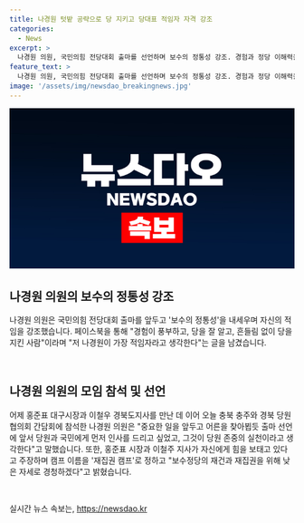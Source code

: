 ```yaml
---
title: 나경원 텃밭 공략으로 당 지키고 당대표 적임자 자격 강조
categories:
  - News
excerpt: >
  나경원 의원, 국민의힘 전당대회 출마를 선언하며 보수의 정통성 강조. 경험과 정당 이해력을 강조하며 출마 이유 설명하며, 홍준표 시장과 이철우 지사와 만남. 캠프 이름을 재집권 캠프로 정하고 보수정당의 재건과 재집권을 다짐.
feature_text: >
  나경원 의원, 국민의힘 전당대회 출마를 선언하며 보수의 정통성 강조. 경험과 정당 이해력을 강조하며 출마 이유 설명하며, 홍준표 시장과 이철우 지사와 만남. 캠프 이름을 재집권 캠프로 정하고 보수정당의 재건과 재집권을 다짐.
image: '/assets/img/newsdao_breakingnews.jpg'
---
```


<p><img src="/assets/img/newsdao_breakingnews.jpg" alt="firstkoreanews 속보" /></p>

<h2 data-ke-size="size26">나경원 의원의 보수의 정통성 강조</h2>

<p>나경원 의원은 국민의힘 전당대회 출마를 앞두고 '보수의 정통성'을 내세우며 자신의 적임을 강조했습니다. 페이스북을 통해 "경험이 풍부하고, 당을 잘 알고, 흔들림 없이 당을 지킨 사람"이라며 "저 나경원이 가장 적임자라고 생각한다"는 글을 남겼습니다.<p data-ke-size="size16">&nbsp;</p></p>

<h2 data-ke-size="size26">나경원 의원의 모임 참석 및 선언</h2>

<p>어제 홍준표 대구시장과 이철우 경북도지사를 만난 데 이어 오늘 충북 충주와 경북 당원협의회 간담회에 참석한 나경원 의원은 "중요한 일을 앞두고 어른을 찾아뵙듯 출마 선언에 앞서 당원과 국민에게 먼저 인사를 드리고 싶었고, 그것이 당원 존중의 실천이라고 생각한다"고 말했습니다. 또한, 홍준표 시장과 이철주 지사가 자신에게 힘을 보태고 있다고 주장하며 캠프 이름을 '재집권 캠프'로 정하고 "보수정당의 재건과 재집권을 위해 낮은 자세로 경청하겠다"고 밝혔습니다.<p data-ke-size="size16">&nbsp;</p></p>
실시간 뉴스 속보는, <a href="https://newsdao.kr" rel="dofollow">https://newsdao.kr</a>


